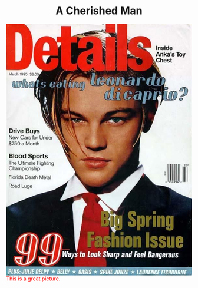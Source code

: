 <h1 align="center"> A Cherished Man </h1>
<img src="Leo.jpg" alt="The Great Leonardo Dicaprio" align="right">
<body>
	<p style="color:red;"> This is a great picture. </p>

